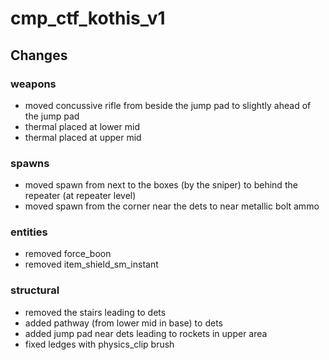 # cmp_ctf_kothis_v1

## Changes


### weapons
- moved concussive rifle from beside the jump pad to slightly ahead of the jump pad
- thermal placed at lower mid
- thermal placed at upper mid

### spawns
- moved spawn from next to the boxes (by the sniper) to behind the repeater (at repeater level)
- moved spawn from the corner near the dets to near metallic bolt ammo

### entities
- removed force_boon
- removed item_shield_sm_instant

### structural
- removed the stairs leading to dets
- added pathway (from lower mid in base) to dets
- added jump pad near dets leading to rockets in upper area
- fixed ledges with physics_clip brush
